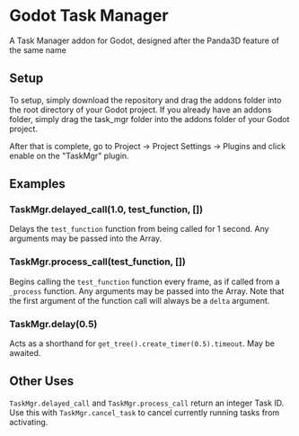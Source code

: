 # Godot Task Manager
A Task Manager addon for Godot, designed after the Panda3D feature of the same name

## Setup
To setup, simply download the repository and drag the addons folder into the root directory of your Godot project.
If you already have an addons folder, simply drag the task_mgr folder into the addons folder of your Godot project.

After that is complete, go to Project -> Project Settings -> Plugins and click enable on the "TaskMgr" plugin.

## Examples
### TaskMgr.delayed_call(1.0, test_function, [])
Delays the `test_function` function from being called for 1 second. Any arguments may be passed into the Array.
### TaskMgr.process_call(test_function, [])
Begins calling the `test_function` function every frame, as if called from a `_process` function. Any arguments may be passed into the Array. Note that the first argument of the function call will always be a `delta` argument.
### TaskMgr.delay(0.5)
Acts as a shorthand for `get_tree().create_timer(0.5).timeout`. May be awaited.

## Other Uses
`TaskMgr.delayed_call` and `TaskMgr.process_call` return an integer Task ID. Use this with `TaskMgr.cancel_task` to cancel currently running tasks from activating.

